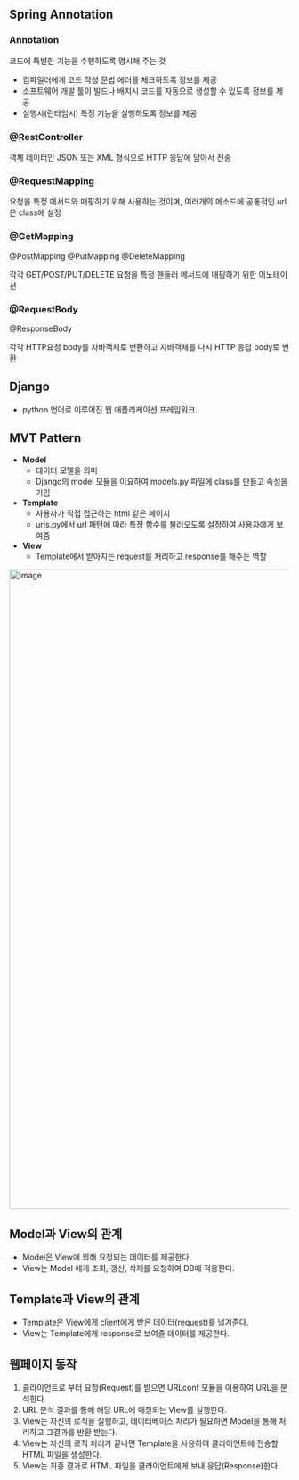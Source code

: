 ## Spring Annotation

### Annotation

코드에 특별한 기능을 수행하도록 명시해 주는 것

- 컴파일러에게 코드 작성 문법 에러를 체크하도록 정보를 제공
- 소프트웨어 개발 툴이 빌드나 배치시 코드를 자동으로 생성할 수 있도록 정보를 제공
- 실행시(런타임시) 특정 기능을 실행하도록 정보를 제공

### @RestController

객체 데이터인 JSON 또는 XML 형식으로 HTTP 응답에 담아서 전송

### @RequestMapping

요청을 특정 메서드와 매핑하기 위해 사용하는 것이며, 여러개의 메소드에 공통적인 url은 class에 설정

### @GetMapping

@PostMapping
@PutMapping
@DeleteMapping

각각 GET/POST/PUT/DELETE 요청을 특정 핸들러 메서드에 매핑하기 위한 어노테이션

### @RequestBody

@ResponseBody

각각 HTTP요청 body를 자바객체로 변환하고 자바객체를 다시 HTTP 응답 body로 변환

## Django

- python 언어로 이루어진 웹 애플리케이션 프레임워크.

## MVT Pattern

- **Model**
  - 데이터 모델을 의미
  - Django의 model 모듈을 이요하여 models.py 파일에 class를 만들고 속성을 기입
- **Template**
  - 사용자가 직접 접근하는 html 같은 페이지
  - urls.py에서 url 패턴에 따라 특정 함수를 불러오도록 설정하여 사용자에게 보여줌
- **View**
  - Template에서 받아지는 request를 처리하고 response를 해주는 역할

<img width="1146" alt="image" src="https://github.com/Likelion-at-SMWU-12th/KyungMinSeo/assets/110973127/71d24952-84b3-4014-a6ee-7b8ea6d7591f">

## Model과 View의 관계

- Model은 View에 의해 요청되는 데이터를 제공한다.
- View는 Model 에게 조회, 갱신, 삭제를 요청하여 DB에 적용한다.

## Template과 View의 관계

- Template은 View에게 client에게 받은 데이터(request)를 넘겨준다.
- View는 Template에게 response로 보여줄 데이터를 제공한다.

## 웹페이지 동작

1. 클라이언트로 부터 요청(Request)를 받으면 URLconf 모듈을 이용하여 URL을 분석한다.
2. URL 분석 결과를 통해 해당 URL에 매칭되는 View를 실행한다.
3. View는 자신의 로직을 실행하고, 데이터베이스 처리가 필요하면 Model을 통해 처리하고 그결과를 반환 받는다.
4. View는 자신의 로직 처리가 끝나면 Template을 사용하여 클라이언트에 전송할 HTML 파일을 생성한다.
5. View는 최종 결과로 HTML 파일을 클라이언트에게 보내 응답(Response)한다.

